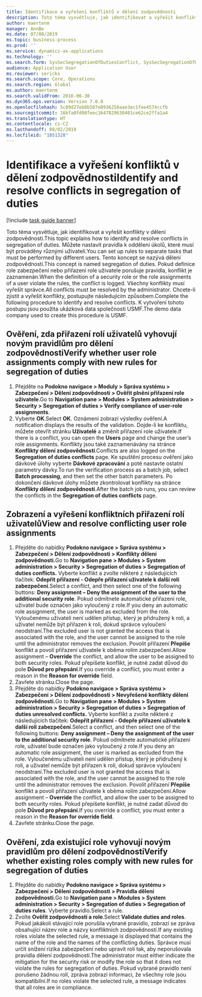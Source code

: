 ```yaml
---
title: Identifikace a vyřešení konfliktů v dělení zodpovědnosti
description: Toto téma vysvětluje, jak identifikovat a vyřešit konflikty v dělení zodpovědnosti.
author: maertenm
manager: AnnBe
ms.date: 07/08/2019
ms.topic: business-process
ms.prod: ''
ms.service: dynamics-ax-applications
ms.technology: ''
ms.search.form: SysSecSegregationOfDutiesConflict, SysSecSegregationOfDutiesRule
audience: Application User
ms.reviewer: sericks
ms.search.scope: Core, Operations
ms.search.region: Global
ms.author: maertenm
ms.search.validFrom: 2016-06-30
ms.dyn365.ops.version: Version 7.0.0
ms.openlocfilehash: 5c89d27eb8b587e8936258aae3ec1fee4574ccfb
ms.sourcegitcommit: 16bfa0fd08feec1647829630401ce62ce2ffa1a4
ms.translationtype: HT
ms.contentlocale: cs-CZ
ms.lasthandoff: 08/02/2019
ms.locfileid: "1851328"
---
```

# <a name="identify-and-resolve-conflicts-in-segregation-of-duties"></a><span data-ttu-id="b9002-103">Identifikace a vyřešení konfliktů v dělení zodpovědnosti</span><span class="sxs-lookup"><span data-stu-id="b9002-103">Identify and resolve conflicts in segregation of duties</span></span>

[!include [task guide banner](../../includes/task-guide-banner.md)]

<span data-ttu-id="b9002-104">Toto téma vysvětluje, jak identifikovat a vyřešit konflikty v dělení zodpovědnosti.</span><span class="sxs-lookup"><span data-stu-id="b9002-104">This topic explains how to identify and resolve conflicts in segregation of duties.</span></span> <span data-ttu-id="b9002-105">Můžete nastavit pravidla k oddělení úkolů, které musí být prováděny různými uživateli.</span><span class="sxs-lookup"><span data-stu-id="b9002-105">You can set up rules to separate tasks that must be performed by different users.</span></span> <span data-ttu-id="b9002-106">Tento koncept se nazývá dělení zodpovědnosti.</span><span class="sxs-lookup"><span data-stu-id="b9002-106">This concept is named segregation of duties.</span></span> <span data-ttu-id="b9002-107">Pokud definice role zabezpečení nebo přiřazení role uživatele porušuje pravidla, konflikt je zaznamenán.</span><span class="sxs-lookup"><span data-stu-id="b9002-107">When the definition of a security role or the role assignments of a user violate the rules, the conflict is logged.</span></span> <span data-ttu-id="b9002-108">Všechny konflikty musí vyřešit správce.</span><span class="sxs-lookup"><span data-stu-id="b9002-108">All conflicts must be resolved by the administrator.</span></span> <span data-ttu-id="b9002-109">Chcete-li zjistit a vyřešit konflikty, postupujte následujícím způsobem.</span><span class="sxs-lookup"><span data-stu-id="b9002-109">Complete the following procedure to identify and resolve conflicts.</span></span> <span data-ttu-id="b9002-110">K vytvoření tohoto postupu jsou použita ukázková data společnosti USMF.</span><span class="sxs-lookup"><span data-stu-id="b9002-110">The demo data company used to create this procedure is USMF.</span></span>


## <a name="verify-whether-user-role-assignments-comply-with-new-rules-for-segregation-of-duties"></a><span data-ttu-id="b9002-111">Ověření, zda přiřazení rolí uživatelů vyhovují novým pravidlům pro dělení zodpovědnosti</span><span class="sxs-lookup"><span data-stu-id="b9002-111">Verify whether user role assignments comply with new rules for segregation of duties</span></span>
1. <span data-ttu-id="b9002-112">Přejděte na **Podokno navigace > Moduly > Správa systému > Zabezpečení > Dělení zodpovědnosti > Ověřit plnění přiřazení role uživatele**.</span><span class="sxs-lookup"><span data-stu-id="b9002-112">Go to **Navigation pane > Modules > System administration > Security > Segregation of duties > Verify compliance of user-role assignments**.</span></span>
2. <span data-ttu-id="b9002-113">Vyberte **OK**.</span><span class="sxs-lookup"><span data-stu-id="b9002-113">Select **OK**.</span></span> <span data-ttu-id="b9002-114">Oznámení zobrazí výsledky ověření.</span><span class="sxs-lookup"><span data-stu-id="b9002-114">A notification displays the results of the validation.</span></span> <span data-ttu-id="b9002-115">Dojde-li ke konfliktu, můžete otevřít stránku **Uživatelé** a změnit přiřazení role uživatele.</span><span class="sxs-lookup"><span data-stu-id="b9002-115">If there is a conflict, you can open the **Users** page and change the user’s role assignments.</span></span> <span data-ttu-id="b9002-116">Konflikty jsou také zaznamenávány na stránce **Konflikty dělení zodpovědnosti**.</span><span class="sxs-lookup"><span data-stu-id="b9002-116">Conflicts are also logged on the **Segregation of duties conflicts** page.</span></span> <span data-ttu-id="b9002-117">Ke spuštění procesu ověření jako dávkové úlohy vyberte **Dávkové zpracování** a poté nastavte ostatní parametry dávky.</span><span class="sxs-lookup"><span data-stu-id="b9002-117">To run the verification process as a batch job, select **Batch processing**, and then set the other batch parameters.</span></span> <span data-ttu-id="b9002-118">Po dokončení dávkové úlohy můžete zkontrolovat konflikty na stránce **Konflikty dělení zodpovědnosti**.</span><span class="sxs-lookup"><span data-stu-id="b9002-118">After the batch job runs, you can review the conflicts in the **Segregation of duties conflicts** page.</span></span>  

## <a name="view-and-resolve-conflicting-user-role-assignments"></a><span data-ttu-id="b9002-119">Zobrazení a vyřešení konfliktních přiřazení rolí uživatelů</span><span class="sxs-lookup"><span data-stu-id="b9002-119">View and resolve conflicting user role assignments</span></span>
1. <span data-ttu-id="b9002-120">Přejděte do nabídky **Podokno navigace > Správa systému > Zabezpečení > Dělení zodpovědnosti > Konflikty dělení zodpovědnosti.**</span><span class="sxs-lookup"><span data-stu-id="b9002-120">Go to **Navigation pane > Modules > System administration > Security > Segregation of duties > Segregation of duties conflicts.**</span></span> <span data-ttu-id="b9002-121">Vyberte konflikt a zvolte některé z následujících tlačítek: **Odepřít přiřazení - Odepře přiřazení uživatele k další roli zabezpečení**.</span><span class="sxs-lookup"><span data-stu-id="b9002-121">Select a conflict, and then select one of the following buttons: **Deny assignment – Deny the assignment of the user to the additional security role**.</span></span> <span data-ttu-id="b9002-122">Pokud odmítnete automatické přiřazení role, uživatel bude označen jako vyloučený z role.</span><span class="sxs-lookup"><span data-stu-id="b9002-122">If you deny an automatic role assignment, the user is marked as excluded from the role.</span></span> <span data-ttu-id="b9002-123">Vyloučenému uživateli není udělen přístup, který je přidružený k roli, a uživatel nemůže být přiřazen k roli, dokud správce vyloučení neodstraní.</span><span class="sxs-lookup"><span data-stu-id="b9002-123">The excluded user is not granted the access that is associated with the role, and the user cannot be assigned to the role until the administrator removes the exclusion.</span></span> <span data-ttu-id="b9002-124">Povolit přiřazení **Přepíše** konflikt a povolí přiřazení uživatele k oběma rolím zabezpečení.</span><span class="sxs-lookup"><span data-stu-id="b9002-124">Allow assignment – **Override** the conflict, and allow the user to be assigned to both security roles.</span></span> <span data-ttu-id="b9002-125">Pokud přepíšete konflikt, je nutné zadat důvod do pole **Důvod pro přepsání**.</span><span class="sxs-lookup"><span data-stu-id="b9002-125">If you override a conflict, you must enter a reason in the **Reason for override** field.</span></span>  
2. <span data-ttu-id="b9002-126">Zavřete stránku.</span><span class="sxs-lookup"><span data-stu-id="b9002-126">Close the page.</span></span>
3. <span data-ttu-id="b9002-127">Přejděte do nabídky **Podokno navigace > Správa systému > Zabezpečení > Dělení zodpovědnosti > Nevyřešené konflikty dělení zodpovědnosti.**</span><span class="sxs-lookup"><span data-stu-id="b9002-127">Go to **Navigation pane > Modules > System administration > Security > Segregation of duties > Segregation of duties unresolved conflicts.**</span></span> <span data-ttu-id="b9002-128">Vyberte konflikt a zvolte některé z následujících tlačítek: **Odepřít přiřazení - Odepře přiřazení uživatele k další roli zabezpečení**.</span><span class="sxs-lookup"><span data-stu-id="b9002-128">Select a conflict, and then select one of the following buttons: **Deny assignment – Deny the assignment of the user to the additional security role**.</span></span> <span data-ttu-id="b9002-129">Pokud odmítnete automatické přiřazení role, uživatel bude označen jako vyloučený z role.</span><span class="sxs-lookup"><span data-stu-id="b9002-129">If you deny an automatic role assignment, the user is marked as excluded from the role.</span></span> <span data-ttu-id="b9002-130">Vyloučenému uživateli není udělen přístup, který je přidružený k roli, a uživatel nemůže být přiřazen k roli, dokud správce vyloučení neodstraní.</span><span class="sxs-lookup"><span data-stu-id="b9002-130">The excluded user is not granted the access that is associated with the role, and the user cannot be assigned to the role until the administrator removes the exclusion.</span></span> <span data-ttu-id="b9002-131">Povolit přiřazení **Přepíše** konflikt a povolí přiřazení uživatele k oběma rolím zabezpečení.</span><span class="sxs-lookup"><span data-stu-id="b9002-131">Allow assignment – **Override** the conflict, and allow the user to be assigned to both security roles.</span></span> <span data-ttu-id="b9002-132">Pokud přepíšete konflikt, je nutné zadat důvod do pole **Důvod pro přepsání**.</span><span class="sxs-lookup"><span data-stu-id="b9002-132">If you override a conflict, you must enter a reason in the **Reason for override field**.</span></span>    
4. <span data-ttu-id="b9002-133">Zavřete stránku.</span><span class="sxs-lookup"><span data-stu-id="b9002-133">Close the page.</span></span>

## <a name="verify-whether-existing-roles-comply-with-new-rules-for-segregation-of-duties"></a><span data-ttu-id="b9002-134">Ověření, zda existující role vyhovují novým pravidlům pro dělení zodpovědnosti</span><span class="sxs-lookup"><span data-stu-id="b9002-134">Verify whether existing roles comply with new rules for segregation of duties</span></span>
1. <span data-ttu-id="b9002-135">Přejděte do nabídky **Podokno navigace > Správa systému > Zabezpečení > Dělení zodpovědnosti > Pravidla dělení zodpovědnosti.**</span><span class="sxs-lookup"><span data-stu-id="b9002-135">Go to **Navigation pane > Modules > System administration > Security > Segregation of duties > Segregation of duties rules**.</span></span> <span data-ttu-id="b9002-136">Vyberte pravidlo.</span><span class="sxs-lookup"><span data-stu-id="b9002-136">Select a rule.</span></span>  
2. <span data-ttu-id="b9002-137">Zvolte **Ověřit zodpovědnosti a role**.</span><span class="sxs-lookup"><span data-stu-id="b9002-137">Select **Validate duties and roles**.</span></span> <span data-ttu-id="b9002-138">Pokud jakákoli stávající role porušila vybrané pravidlo, zobrazí se zpráva obsahující název role a názvy konfliktních zodpovědností.</span><span class="sxs-lookup"><span data-stu-id="b9002-138">If any existing roles violate the selected rule, a message is displayed that contains the name of the role and the names of the conflicting duties.</span></span> <span data-ttu-id="b9002-139">Správce musí určit snížení rizika zabezpečení nebo upravit roli tak, aby neporušovala pravidla dělení zodpovědnosti.</span><span class="sxs-lookup"><span data-stu-id="b9002-139">The administrator must either indicate the mitigation for the security risk or modify the role so that it does not violate the rules for segregation of duties.</span></span> <span data-ttu-id="b9002-140">Pokud vybrané pravidlo není porušeno žádnou rolí, zpráva zobrazí informaci, že všechny role jsou kompatibilní.</span><span class="sxs-lookup"><span data-stu-id="b9002-140">If no roles violate the selected rule, a message indicates that all roles are in compliance.</span></span>  

